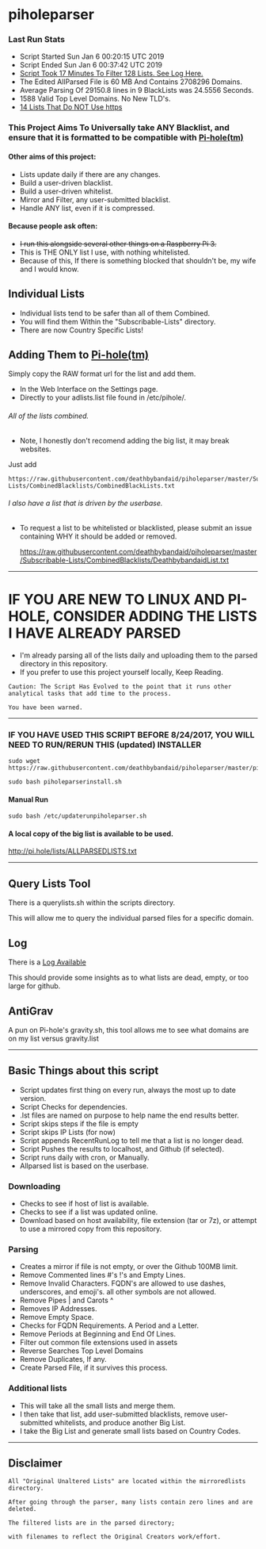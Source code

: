 # piholeparser

### Last Run Stats

* Script Started Sun Jan 6 00:20:15 UTC 2019
* Script Ended Sun Jan 6 00:37:42 UTC 2019
* [Script Took 17 Minutes To Filter 128 Lists. See Log Here.](https://github.com/deathbybandaid/piholeparser/blob/master/RecentRunLogs/Mainlog.md)
* The Edited AllParsed File is 60 MB And Contains 2708296 Domains.
* Average Parsing Of 29150.8 lines in 9 BlackLists was 24.5556 Seconds.
* 1588 Valid Top Level Domains. No New TLD's.
* [14 Lists That Do NOT Use https](https://github.com/deathbybandaid/piholeparser/blob/master/RecentRunLogs/TopLevelScripts/10-Running-Initial-Tasks/20-Identifying-Lists-Without-https.md)

### This Project Aims To Universally take ANY Blacklist, and ensure that it is formatted to be compatible with [Pi-hole(tm)](https://pi-hole.net/)

#### Other aims of this project:

* Lists update daily if there are any changes.
* Build a user-driven blacklist.
* Build a user-driven whitelist.
* Mirror and Filter, any user-submitted blacklist.
* Handle ANY list, even if it is compressed.

#### Because people ask often:

* ~~I run this alongside several other things on a Raspberry Pi 3.~~
* This is THE ONLY list I use, with nothing whitelisted.
* Because of this, If there is something blocked that shouldn't be, my wife and I would know.

## Individual Lists

* Individual lists tend to be safer than all of them Combined.
* You will find them Within the "Subscribable-Lists" directory.
* There are now Country Specific Lists!

## Adding Them to [Pi-hole(tm)](https://pi-hole.net/)

Simply copy the RAW format url for the list and add them.

* In the Web Interface on the Settings page.
* Directly to your adlists.list file found in /etc/pihole/.

###### All of the lists combined.

* Note, I honestly don't recomend adding the big list, it may break websites.

Just add
 
    https://raw.githubusercontent.com/deathbybandaid/piholeparser/master/Subscribable-Lists/CombinedBlacklists/CombinedBlackLists.txt

###### I also have a list that is driven by the userbase.

* To request a list to be whitelisted or blacklisted, please submit an issue containing WHY it should be added or removed.

    https://raw.githubusercontent.com/deathbybandaid/piholeparser/master/Subscribable-Lists/CombinedBlacklists/DeathbybandaidList.txt

_______________________________________________________________________________________________________________________

# IF YOU ARE NEW TO LINUX AND PI-HOLE, CONSIDER ADDING THE LISTS I HAVE ALREADY PARSED

* I'm already parsing all of the lists daily and uploading them to the parsed directory in this repository.
* If you prefer to use this project yourself locally, Keep Reading.

````
Caution: The Script Has Evolved to the point that it runs other analytical tasks that add time to the process.

You have been warned.
````

_______________________________________________________________________________________________________________________

### IF YOU HAVE USED THIS SCRIPT BEFORE 8/24/2017, YOU WILL NEED TO RUN/RERUN THIS (updated) INSTALLER

    
    sudo wget https://raw.githubusercontent.com/deathbybandaid/piholeparser/master/piholeparserinstall.sh

    sudo bash piholeparserinstall.sh
    
#### Manual Run

    sudo bash /etc/updaterunpiholeparser.sh

#### A local copy of the big list is available to be used.

http://pi.hole/lists/ALLPARSEDLISTS.txt

_______________________________________________________________________________________________________________________

## Query Lists Tool

There is a querylists.sh within the scripts directory.

This will allow me to query the individual parsed files for a specific domain.

## Log

There is a [Log Available](https://github.com/deathbybandaid/piholeparser/blob/master/RecentRunLogs/Mainlog.md)

This should provide some insights as to what lists are dead, empty, or too large for github.

## AntiGrav

A pun on Pi-hole's gravity.sh, this tool allows me to see what domains are on my list versus gravity.list

_______________________________________________________________________________________________________________________

## Basic Things about this script

* Script updates first thing on every run, always the most up to date version.
* Script Checks for dependencies.
* .lst files are named on purpose to help name the end results better.
* Script skips steps if the file is empty
* Script skips IP Lists (for now)
* Script appends RecentRunLog to tell me that a list is no longer dead.
* Script Pushes the results to localhost, and Github (if selected).
* Script runs daily with cron, or Manually.
* Allparsed list is based on the userbase.

### Downloading

* Checks to see if host of list is available.
* Checks to see if a list was updated online.
* Download based on host availability, file extension (tar or 7z), or attempt to use a mirrored copy from this repository.

### Parsing

* Creates a mirror if file is not empty, or over the Github 100MB limit.
* Remove Commented lines #'s !'s and Empty Lines.
* Remove Invalid Characters. FQDN's are allowed to use dashes, underscores, and emoji's. all other symbols are not allowed.
* Remove Pipes | and Carots ^
* Removes IP Addresses.
* Remove Empty Space.
* Checks for FQDN Requirements. A Period and a Letter.
* Remove Periods at Beginning and End Of Lines.
* Filter out common file extensions used in assets
* Reverse Searches Top Level Domains
* Remove Duplicates, If any.
* Create Parsed File, if it survives this process.

### Additional lists

* This will take all the small lists and merge them.
* I then take that list, add user-submitted blacklists, remove user-submitted whitelists, and produce another Big List.
* I take the Big List and generate small lists based on Country Codes.
_______________________________________________________________________________________________________________________

## Disclaimer

    All "Original Unaltered Lists" are located within the mirroredlists directory.

    After going through the parser, many lists contain zero lines and are deleted.

    The filtered lists are in the parsed directory;
    
    with filenames to reflect the Original Creators work/effort.
